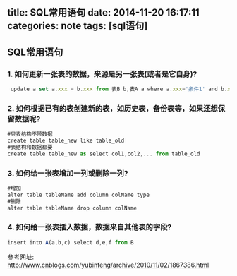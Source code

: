 title: SQL常用语句
date: 2014-11-20 16:17:11
categories: note
tags: [sql语句]
---

## SQL常用语句

### 1. 如何更新一张表的数据，来源是另一张表(或者是它自身)?  

```javascript
 update a set a.xxx = b.xxx from 表B b,表A a where a.xxx='条件1' and b.xxx='条件2' and a.xxx=b.xxx
```

### 2. 如何根据已有的表创建新的表，如历史表，备份表等，如果还想保留数据呢?  

```javascript
#只表结构不带数据
create table table_new like table_old  
#表结构和数据都要  
create table table_new as select col1,col2,... from table_old 
```

### 3. 如何给一张表增加一列或删除一列?

```javascript
#增加
alter table tableName add column colName type  
#删除
alter table tableName drop column colName
```

### 4. 如何给一张表插入数据，数据来自其他表的字段?  

```javascript
insert into A(a,b,c) select d,e,f from B
```


参考网址: <http://www.cnblogs.com/yubinfeng/archive/2010/11/02/1867386.html>